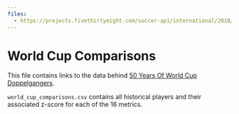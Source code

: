 ```yaml
---
files:
  - https://projects.fivethirtyeight.com/soccer-api/international/2018/world_cup_comparisons.csv
---
```

# World Cup Comparisons

This file contains links to the data behind [50 Years Of World Cup Doppelgangers](https://projects.fivethirtyeight.com/world-cup-comparisons/).

`world_cup_comparisons.csv` contains all historical players and their associated z-score for each of the 16 metrics.
